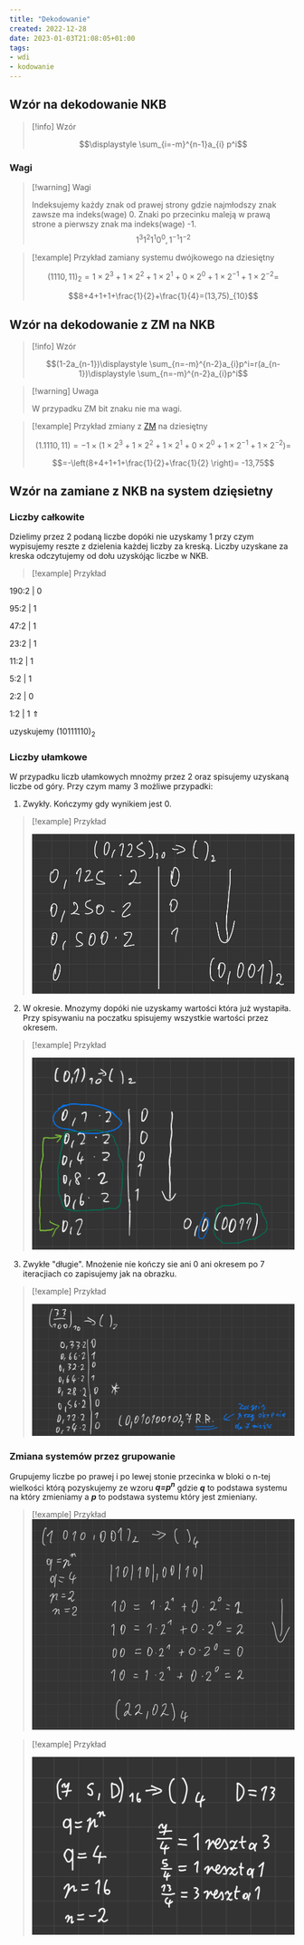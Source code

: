 ```yaml
---
title: "Dekodowanie"
created: 2022-12-28
date: 2023-01-03T21:08:05+01:00
tags:
- wdi
- kodowanie
---
```


## Wzór na dekodowanie NKB

>[!info] Wzór
>
>$$\displaystyle \sum_{i=-m}^{n-1}a_{i} p^i$$

### Wagi

>[!warning] Wagi
>
>Indeksujemy każdy znak od prawej strony gdzie najmłodszy znak zawsze ma indeks(wage) 0.
Znaki po przecinku maleją w prawą strone a pierwszy znak ma indeks(wage) -1.
$$1^3 1^2 1^1 0^0 ,1^{-1} 1^{-2}$$

>[!example] Przykład zamiany systemu dwójkowego na dziesiętny
>
>$$(1110,11)_{2}=1\times2^3+1\times2^2+1\times2^1+0\times2^0+1\times2^{-1}+1\times2^{-2}=$$
>
>$$8+4+1+1+\frac{1}{2}+\frac{1}{4}=(13,75)_{10}$$


## Wzór na dekodowanie z ZM na NKB

>[!info] Wzór
>
>$$(1-2a_{n-1})\displaystyle \sum_{n=-m}^{n-2}a_{i}p^i=r(a_{n-1})\displaystyle \sum_{n=-m}^{n-2}a_{i}p^i$$

>[!warning] Uwaga
>
>W przypadku ZM bit znaku nie ma wagi.

>[!example] Przykład zmiany z [ZM](I%20semestr/Wdi/Zagadnienia/ZM.md) na dziesiętny
>
>$$(1.1110,11)=-1\times(1\times2^3+1\times2^2+1\times2^1+0\times2^0+1\times2^{-1}+1\times2^{-2})=$$
>
>$$=-\left(8+4+1+1+\frac{1}{2}+\frac{1}{2} \right)= -13,75$$

## Wzór na zamiane z NKB na system dzięsietny

### Liczby całkowite
Dzielimy przez 2 podaną liczbe dopóki nie uzyskamy 1 przy czym wypisujemy reszte z dzielenia każdej liczby za kreską. Liczby uzyskane za kreska odczytujemy od dołu uzyskójąc liczbe w NKB.

>[!example] Przykład

190:2 | 0

95:2   | 1

47:2   | 1

23:2   | 1

11:2   | 1

5:2     | 1

2:2     | 0

1:2     | 1  ⇑

uzyskujemy (10111110)<sub>2</sub>

### Liczby ułamkowe
W przypadku liczb ułamkowych mnożmy przez 2 oraz spisujemy uzyskaną liczbe od góry. Przy czym mamy 3 możliwe przypadki:

1. Zwykły. Kończymy gdy wynikiem jest 0.

>[!example] Przykład
>
>![](Pasted%20image%2020221227203907.png)



2. W okresie. Mnozymy dopóki nie uzyskamy wartości która już wystapiła. Przy spisywaniu na poczatku spisujemy wszystkie wartości przez okresem.

>[!example] Przykład
>
>![](Pasted%20image%2020221227203332.png)




3. Zwykłe "długie". Mnożenie nie kończy sie ani 0 ani okresem po 7 iteracjiach co zapisujemy jak na obrazku.

>[!example] Przykład
>
>![](Pasted%20image%2020221227204246.png)

### Zmiana systemów przez grupowanie 
Grupujemy liczbe po prawej i po lewej stonie przecinka w bloki o n-tej wielkości którą pozyskujemy ze wzoru ***q=p<sup>n</sup>*** gdzie ***q*** to podstawa systemu na który zmieniamy a ***p*** to podstawa systemu który jest zmieniany.

>[!example] Przykład
![](Pasted%20image%2020221227223830.png)

>[!example] Przykład
>
>![](Pasted%20image%2020230103210805.png)








